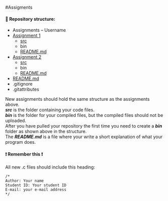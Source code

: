 #Assigments

#### :open_file_folder: Repository structure:
-	Assignments – Username
  -	[Assignment 1](Assignment_1)
    -	[src](Assignment_1/src)
    -	bin
    -	[README.md](Assignment_1/README.md)
  -	[Assignment 2](Assignment_2)
    -	[src](Assignment_2/src)
    -	bin
    -	[README.md](Assignment_2/README.md)
-	[README.md](README.md)
-	.gitignore
-	.gitattributes

New assignments should hold the same structure as the assignments above.<br />
***src*** is the folder containing your code files.<br />
***bin*** is the folder for your compiled files, but the compiled files should not be uploaded.<br />
After you have pulled your repository the first time you need to create a ***bin*** folder as shown above in the structure.<br />
The ***README.md*** is a file where your write a short explanation of what your program does.<br />

#### :heavy_exclamation_mark: Remember this :heavy_exclamation_mark:
All new .c files should include this heading:
```clang
/*
Author: Your name
Student ID: Your student ID
E-mail: your e-mail address
*/

```

